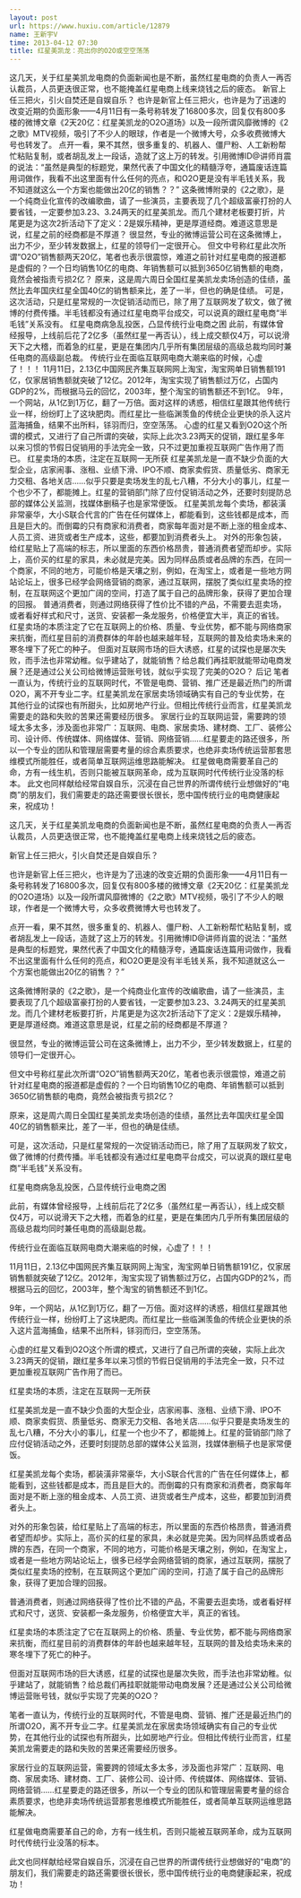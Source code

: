 ```yaml
---
layout: post
url: https://www.huxiu.com/article/12879
name: 王新宇V
time: 2013-04-12 07:30
title: 红星美凯龙：亮出你的O2O或空空荡荡
---
```

这几天，关于红星美凯龙电商的负面新闻也是不断，虽然红星电商的负责人一再否认裁员，人员更迭很正常，也不能掩盖红星电商上线来烧钱之后的疲态。 新官上任三把火，引火自焚还是自娱自乐？ 也许是新官上任三把火，也许是为了迅速的改变近期的负面形象——4月11日有一条号称转发了16800多次，回复仅有800多楼的微博文章《2天20亿：红星美凯龙的O2O道场》以及一段所谓风靡微博的《2之歌》MTV视频，吸引了不少人的眼球，作者是一个微博大号，众多收费微博大号也转发了。 点开一看，果不其然，很多重复的、机器人、僵尸粉、人工新粉帮忙粘贴复制，或者胡乱发上一段话，造就了这上万的转发。引用微博ID@讲师肖震的说法：“虽然是典型的标题党，果然代表了中国文化的精髓浮夸，通篇废话连篇用词做作，我看不出这里面有什么任何的亮点，和O2O更是没有半毛钱关系，我不知道就这么一个方案也能做出20亿的销售？？” 这条微博附录的《2之歌》，是一个纯商业化宣传的改编歌曲，请了一些演员，主要表现了几个超级富豪打扮的人要省钱，一定要参加3.23、3.24两天的红星美凯龙。而几个建材老板要打折，片尾更是为这次2折活动下了定义：2是娱乐精神，更是厚道经商。难道这意思是说，红星之前的经商都是不厚道？ 很显然，专业的微博运营公司在这条微博上，出力不少，至少转发数据上，红星的领导们一定很开心。 但文中号称红星此次所谓“O2O”销售额两天20亿，笔者也表示很震惊，难道之前针对红星电商的报道都是虚假的？一个日均销售10亿的电商、年销售额可以抵到3650亿销售额的电商，竟然会被指责亏损2亿？ 原来，这是周六周日全国红星美凯龙卖场创造的佳绩，虽然比去年国庆红星全国40亿的销售额来比，差了一半，但也的确是佳绩。 可是，这次活动，只是红星常规的一次促销活动而已，除了用了互联网发了软文，做了微博的付费传播。半毛钱都没有通过红星电商平台成交，可以说真的跟红星电商“半毛钱”关系没有。 红星电商病急乱投医，凸显传统行业电商之困 此前，有媒体曾经报导，上线前后花了2亿多（虽然红星一再否认），线上成交额仅4万，可以说滑天下之大稽，而着急的红星，更是在集团内几乎所有集团层级的高级总裁均同时兼任电商的高级副总裁。 传统行业在面临互联网电商大潮来临的时候，心虚了！！！ 11月11日，2.13亿中国网民齐集互联网网上淘宝，淘宝网单日销售额191亿，仅家居销售额就突破了12亿。2012年，淘宝实现了销售额过万亿，占国内GDP的2%，而根据马云的回忆，2003年，整个淘宝的销售额还不到1亿。 9年，一个网站，从1亿到1万亿，翻了一万倍。面对这样的诱惑，相信红星跟其他传统行业一样，纷纷盯上了这块肥肉。而红星比一些临渊羡鱼的传统企业更快的杀入这片蓝海捕鱼，结果不出所料，铩羽而归，空空荡荡。 心虚的红星又看到O2O这个所谓的模式，又进行了自己所谓的突破，实际上此次3.23两天的促销，跟红星多年以来习惯的节假日促销用的手法完全一致，只不过更加重视互联网广告作用了而已。 红星卖场的本质，注定在互联网一无所获 红星美凯龙是一直不缺少负面的大型企业，店家闹事、涨租、业绩下滑、IPO不顺、商家卖假货、质量低劣、商家无力交租、各地关店……似乎只要是卖场发生的乱七八糟，不分大小的事儿，红星一个也少不了，都能摊上。红星的营销部门除了应付促销活动之外，还要时刻提防总部的媒体公关监测，找媒体删稿子也是家常便饭。 红星美凯龙每个卖场，都装潢非常豪华，大小S联合代言的广告在任何媒体上，都能看到，这些钱都是成本，而且是巨大的。而倒霉的只有商家和消费者，商家每年面对是不断上涨的租金成本、人员工资、进货或者生产成本，这些，都要加到消费者头上。 对外的形象包装，给红星贴上了高端的标志，所以里面的东西价格昂贵，普通消费者望而却步。实际上，高价买的红星的家具，未必就是完美。因为同样品质或者品牌的东西，在同一个商家，不同的地方，可能价格是天壤之别，例如，在淘宝上，或者是一些地方网站论坛上，很多已经学会网络营销的商家，通过互联网，摆脱了类似红星卖场的控制，在互联网这个更加广阔的空间，打造了属于自己的品牌形象，获得了更加合理的回报。 普通消费者，则通过网络获得了性价比不错的产品，不需要去逛卖场，或者看好样式和尺寸，送货、安装都一条龙服务，价格便宜大半，真正的省钱。 红星卖场的本质注定了它在互联网上的价格、质量、专业优势，都不能与网络商家来抗衡，而红星目前的消费群体的年龄也越来越年轻，互联网的普及给卖场未来的寒冬埋下了死亡的种子。 但面对互联网市场的巨大诱惑，红星的试探也是屡次失败，而手法也非常幼稚。似乎建站了，就能销售？给总裁们再挂职就能带动电商发展？还是通过公关公司给微博运营账号钱，就似乎实现了完美的O2O？ 后记 笔者一直认为，传统行业的互联网时代，不管是电商、营销、推广还是最近热门的所谓O2O，离不开专业二字。红星美凯龙在家居卖场领域确实有自己的专业优势，在其他行业的试探也有所甜头，比如房地产行业。但相比传统行业而言，红星美凯龙需要走的路和失败的苦果还需要经历很多。 家居行业的互联网运营，需要跨的领域太多太多，涉及面也非常广：互联网、电商、家居卖场、建材商、工厂、装修公司、设计师、传统媒体、网络媒体、营销、网络营销……红星要走的路还很多，所以一个专业的团队和管理层需要考量的综合素质要求，也绝非卖场传统运营那套思维模式所能胜任，或者简单互联网运维思路能解决。 红星做电商需要革自己的命，方有一线生机，否则只能被互联网革命，成为互联网时代传统行业没落的标本。 此文也同样献给经常自娱自乐，沉浸在自己世界的所谓传统行业想做好的“电商”的朋友们，我们需要走的路还需要很长很长，愿中国传统行业的电商健康起来，祝成功！

这几天，关于红星美凯龙电商的负面新闻也是不断，虽然红星电商的负责人一再否认裁员，人员更迭很正常，也不能掩盖红星电商上线来烧钱之后的疲态。

新官上任三把火，引火自焚还是自娱自乐？

也许是新官上任三把火，也许是为了迅速的改变近期的负面形象——4月11日有一条号称转发了16800多次，回复仅有800多楼的微博文章《2天20亿：红星美凯龙的O2O道场》以及一段所谓风靡微博的《2之歌》MTV视频，吸引了不少人的眼球，作者是一个微博大号，众多收费微博大号也转发了。

点开一看，果不其然，很多重复的、机器人、僵尸粉、人工新粉帮忙粘贴复制，或者胡乱发上一段话，造就了这上万的转发。引用微博ID@讲师肖震的说法：“虽然是典型的标题党，果然代表了中国文化的精髓浮夸，通篇废话连篇用词做作，我看不出这里面有什么任何的亮点，和O2O更是没有半毛钱关系，我不知道就这么一个方案也能做出20亿的销售？？”

这条微博附录的《2之歌》，是一个纯商业化宣传的改编歌曲，请了一些演员，主要表现了几个超级富豪打扮的人要省钱，一定要参加3.23、3.24两天的红星美凯龙。而几个建材老板要打折，片尾更是为这次2折活动下了定义：2是娱乐精神，更是厚道经商。难道这意思是说，红星之前的经商都是不厚道？

很显然，专业的微博运营公司在这条微博上，出力不少，至少转发数据上，红星的领导们一定很开心。

但文中号称红星此次所谓“O2O”销售额两天20亿，笔者也表示很震惊，难道之前针对红星电商的报道都是虚假的？一个日均销售10亿的电商、年销售额可以抵到3650亿销售额的电商，竟然会被指责亏损2亿？

原来，这是周六周日全国红星美凯龙卖场创造的佳绩，虽然比去年国庆红星全国40亿的销售额来比，差了一半，但也的确是佳绩。

可是，这次活动，只是红星常规的一次促销活动而已，除了用了互联网发了软文，做了微博的付费传播。半毛钱都没有通过红星电商平台成交，可以说真的跟红星电商“半毛钱”关系没有。

红星电商病急乱投医，凸显传统行业电商之困

此前，有媒体曾经报导，上线前后花了2亿多（虽然红星一再否认），线上成交额仅4万，可以说滑天下之大稽，而着急的红星，更是在集团内几乎所有集团层级的高级总裁均同时兼任电商的高级副总裁。

传统行业在面临互联网电商大潮来临的时候，心虚了！！！

11月11日，2.13亿中国网民齐集互联网网上淘宝，淘宝网单日销售额191亿，仅家居销售额就突破了12亿。2012年，淘宝实现了销售额过万亿，占国内GDP的2%，而根据马云的回忆，2003年，整个淘宝的销售额还不到1亿。

9年，一个网站，从1亿到1万亿，翻了一万倍。面对这样的诱惑，相信红星跟其他传统行业一样，纷纷盯上了这块肥肉。而红星比一些临渊羡鱼的传统企业更快的杀入这片蓝海捕鱼，结果不出所料，铩羽而归，空空荡荡。

心虚的红星又看到O2O这个所谓的模式，又进行了自己所谓的突破，实际上此次3.23两天的促销，跟红星多年以来习惯的节假日促销用的手法完全一致，只不过更加重视互联网广告作用了而已。

红星卖场的本质，注定在互联网一无所获

红星美凯龙是一直不缺少负面的大型企业，店家闹事、涨租、业绩下滑、IPO不顺、商家卖假货、质量低劣、商家无力交租、各地关店……似乎只要是卖场发生的乱七八糟，不分大小的事儿，红星一个也少不了，都能摊上。红星的营销部门除了应付促销活动之外，还要时刻提防总部的媒体公关监测，找媒体删稿子也是家常便饭。

红星美凯龙每个卖场，都装潢非常豪华，大小S联合代言的广告在任何媒体上，都能看到，这些钱都是成本，而且是巨大的。而倒霉的只有商家和消费者，商家每年面对是不断上涨的租金成本、人员工资、进货或者生产成本，这些，都要加到消费者头上。

对外的形象包装，给红星贴上了高端的标志，所以里面的东西价格昂贵，普通消费者望而却步。实际上，高价买的红星的家具，未必就是完美。因为同样品质或者品牌的东西，在同一个商家，不同的地方，可能价格是天壤之别，例如，在淘宝上，或者是一些地方网站论坛上，很多已经学会网络营销的商家，通过互联网，摆脱了类似红星卖场的控制，在互联网这个更加广阔的空间，打造了属于自己的品牌形象，获得了更加合理的回报。

普通消费者，则通过网络获得了性价比不错的产品，不需要去逛卖场，或者看好样式和尺寸，送货、安装都一条龙服务，价格便宜大半，真正的省钱。

红星卖场的本质注定了它在互联网上的价格、质量、专业优势，都不能与网络商家来抗衡，而红星目前的消费群体的年龄也越来越年轻，互联网的普及给卖场未来的寒冬埋下了死亡的种子。

但面对互联网市场的巨大诱惑，红星的试探也是屡次失败，而手法也非常幼稚。似乎建站了，就能销售？给总裁们再挂职就能带动电商发展？还是通过公关公司给微博运营账号钱，就似乎实现了完美的O2O？

笔者一直认为，传统行业的互联网时代，不管是电商、营销、推广还是最近热门的所谓O2O，离不开专业二字。红星美凯龙在家居卖场领域确实有自己的专业优势，在其他行业的试探也有所甜头，比如房地产行业。但相比传统行业而言，红星美凯龙需要走的路和失败的苦果还需要经历很多。

家居行业的互联网运营，需要跨的领域太多太多，涉及面也非常广：互联网、电商、家居卖场、建材商、工厂、装修公司、设计师、传统媒体、网络媒体、营销、网络营销……红星要走的路还很多，所以一个专业的团队和管理层需要考量的综合素质要求，也绝非卖场传统运营那套思维模式所能胜任，或者简单互联网运维思路能解决。

红星做电商需要革自己的命，方有一线生机，否则只能被互联网革命，成为互联网时代传统行业没落的标本。

此文也同样献给经常自娱自乐，沉浸在自己世界的所谓传统行业想做好的“电商”的朋友们，我们需要走的路还需要很长很长，愿中国传统行业的电商健康起来，祝成功！

